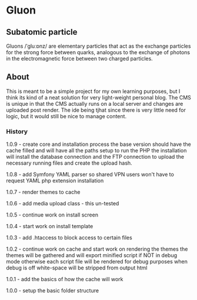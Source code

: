 # Gluon

## Subatomic particle

Gluons /ˈɡluːɒnz/ are elementary particles that act as the exchange particles for the strong force between quarks, analogous to the exchange of photons in the electromagnetic force between two charged particles.

## About

This is meant to be a simple project for my own learning purposes, but I think its kind of a neat solution for very light-weight personal blog. The CMS is unique in that the CMS actually runs on a local server and changes are uploaded post render. The ide being tjhat since there is very little need for logic, but it would still be nice to manage content.


### History

1.0.9 - create core and installation process
        the base version should have the cache filled and will have all the paths setup to run the PHP
        the installation will install the database connection and the FTP connection to upload the
        necessary running files and create the upload hash.

1.0.8 - add Symfony YAML parser so shared VPN users won't have to request YAML php extension installation 

1.0.7 - render themes to cache

1.0.6 - add media upload class - this un-tested

1.0.5 - continue work on install screen

1.0.4 - start work on install template

1.0.3 - add .htaccess to block access to certain files

1.0.2 - continue work on cache and start work on rendering the themes
        the themes will be gathered and will export minified script if NOT in debug mode
        otherwise each script file will be rendered for debug purposes
        when debug is off white-space will be stripped from output html

1.0.1 - add the basics of how the cache will work

1.0.0 - setup the basic folder structure


